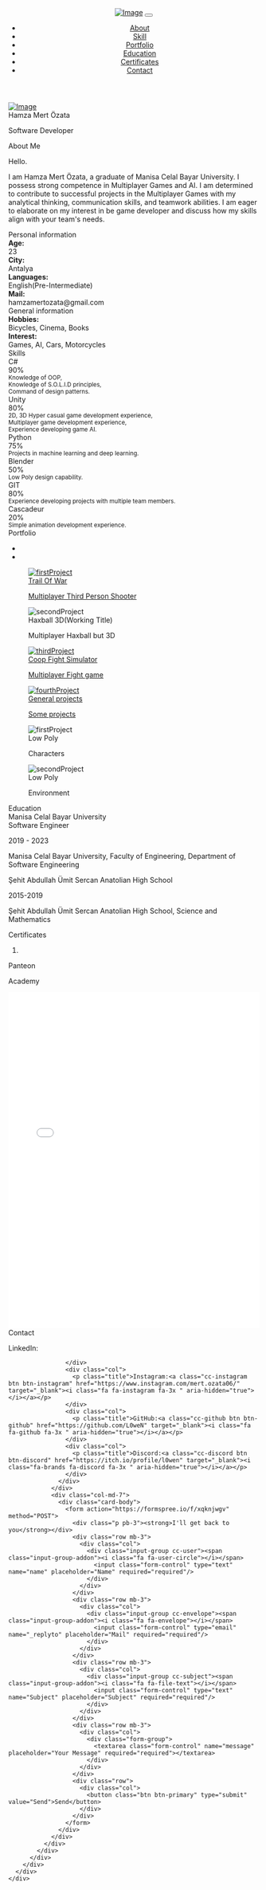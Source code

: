 <!DOCTYPE html>
<html lang="en-EN">
  <head>
    <meta charset="UTF-8">
    <meta http-equiv="X-UA-Compatible" content="IE=edge">
    <meta name="viewport" content="width=device-width, initial-scale=1">
    <title>Mert Özata</title>
    <link rel="icon" href="images/Logo.png" type="image/x-icon" />
    <link href="https://fonts.googleapis.com/css?family=Montserrat:400,700,200" rel="stylesheet">
    <link href="https://maxcdn.bootstrapcdn.com/font-awesome/latest/css/font-awesome.min.css" rel="stylesheet">
    <link rel="stylesheet" href="https://cdn.jsdelivr.net/npm/bootstrap-icons@1.9.1/font/bootstrap-icons.css">
    <script src="https://kit.fontawesome.com/2ac47d4034.js" crossorigin="anonymous"></script>
    <link href="css/aos.css" rel="stylesheet">
    <link href="css/bootstrap.min.css" rel="stylesheet">
    <link href="css/style.css" rel="stylesheet">
  </head>
  <body id="top">
    <header>
      <div class="profile-page sidebar-collapse">
        <nav class="navbar navbar-expand-lg fixed-top navbar-transparent bg-navbar" color-on-scroll="400">
          <div class="container">
            <div class="cc-logo-img navbar-translate text-black"><a class="navbar-brand smooth-scroll" href="#profile" rel="tooltip"><img src="images/Logo.png" alt="Image"/></a>
              <button class="navbar-toggler navbar-toggler" type="button" data-toggle="collapse" data-target="#navigation" aria-controls="navigation" aria-expanded="false" aria-label="Toggle navigation"><span class="navbar-toggler-bar bar1"></span><span class="navbar-toggler-bar bar2"></span><span class="navbar-toggler-bar bar3"></span></button>
            </div>
            <div class="collapse navbar-collapse justify-content-end" id="navigation">
              <ul class="navbar-nav">
                <li class="nav-item"><a class="nav-link smooth-scroll" href="#about">About</a></li>
                <li class="nav-item"><a class="nav-link smooth-scroll" href="#skill">Skill</a></li>
                <li class="nav-item"><a class="nav-link smooth-scroll" href="#portfolio">Portfolio</a></li>
                <li class="nav-item"><a class="nav-link smooth-scroll" href="#education">Education</a></li>
                <li class="nav-item"><a class="nav-link smooth-scroll" href="#certificates">Certificates</a></li>
                <li class="nav-item"><a class="nav-link smooth-scroll" href="#contact">Contact</a></li>
              </ul>
            </div>
          </div>
        </nav>
      </div>
    </header>
    <div class="page-content">
      <div>
<div class="profile-page" id="profile">
  <div class="wrapper">
    <div class="page-header page-header-small" filter-color="rgb">
      <div class="page-header-image" data-parallax="true" style="background-image: url(images/background.jpg); transform: translate3d(0px, 0px, 0px);"></div>
      <div class="container">
        <div class="content-center ">
          <div class="cc-profile-image"><a href="#"><img src="images/pp.jpeg" alt="Image"/></a></div>
          <div class="h2 title">Hamza Mert Özata</div>
          <p class="category text-white">Software Developer</p>
        </div>
      </div>
    </div>
  </div>
</div>
<div class="section" id="about">
  <div class="container">
    <div class="card" data-aos="fade-up" data-aos-offset="10">
      <div class="row">
        <div class="col-lg-12 col-md-12">
          <div class="card-body">
            <div class="h4 mt-0 title"><i class="fa-solid fa-user-secret"></i> About Me</div>
            <p>Hello.</p>
            <p>
            I am Hamza Mert Özata, a graduate of Manisa Celal Bayar University. I possess strong competence in Multiplayer Games and AI.
            I am determined to contribute to successful projects in the Multiplayer Games with my analytical thinking, communication skills, and teamwork abilities.
            I am eager to elaborate on my interest in be game developer and discuss how my skills align with your team's needs.
            </p>
          </div>
      </div>
    </div>
  </div>
</div>
<div class="section" id="about">
  <div class="container">
    <div class="card" data-aos="fade-up" data-aos-offset="10">
      <div class="row">
        <div class="col-lg-6 col-md-12">
          <div class="card-body">
            <div class="h5 mt-0 title"><i class="fa-solid fa-address-card"></i> Personal information</div>
            <div class="row mt-2">
              <div class="col-sm-3"><strong class="text-uppercase"><i class="fa fa-info-circle" aria-hidden="true"></i> Age:</strong></div>
              <div class="col-sm-8">23</div>
            </div>
            <div class="row mt-2">
              <div class="col-sm-3"><strong class="text-uppercase"><i class="fa fa-map-marker" aria-hidden="true"></i> City:</strong></div>
              <div class="col-sm-8">Antalya</div>
            </div>
            <div class="row mt-2">
              <div class="col-sm-3"><strong class="text-uppercase">Languages:</strong></div>
              <div class="col-sm-8">English(Pre-Intermediate)</div>
            </div>
            <div class="row mt-2">
              <div class="col-sm-3"><strong class="text-uppercase"><i class="fa fa-google-plus" aria-hidden="true"></i> Mail:</strong></div>
              <div class="col-sm-8">hamzamertozata@gmail.com</div>
            </div>
          </div>
        </div class="row">
          <div class="col-lg-6 col-md-12">
            <div class="card-body">
              <div class="h5 mt-0 title"><i class="fa-regular fa-address-card"></i> General information</div>
              <div class="row mt-2">
                <div class="col-sm-5"><strong class="text-uppercase"><i class="fa fa-book" aria-hidden="true"></i> Hobbies:</strong></div>
                <div class="col-sm-6">Bicycles, Cinema, Books</div>
              </div>
              <div class="row mt-2">
                <div class="col-sm-5"><strong class="text-uppercase"><i class="fa fa-question-circle-o" aria-hidden="true"></i> Interest:</strong></div>
                <div class="col-sm-6">Games, AI, Cars, Motorcycles</div>
              </div>
            </div>
          </div>
        </div>
        </div>
      </div>
    </div>
  </div>
</div>
<div class="section" id="skill">
  <div class="container">
    <div class="h4 text-center mb-4 title"><i class="fa-solid fa-laptop-code"></i> Skills</div>
    <div class="card" data-aos="fade-up" data-aos-anchor-placement="top-bottom">
      <div class="card-body">
        <div class="row">
          <div class="col-md-6">
            <div class="progress-container progress-primary"><i class="fa fa-windows" aria-hidden="true"></i> C#</span>
              <div class="progress">
                <div class="progress-bar progress-bar-primary" data-aos="progress-full" data-aos-offset="10" data-aos-duration="500" role="progressbar" aria-valuenow="60" aria-valuemin="0" aria-valuemax="100" style="width: 90%;"></div><span class="progress-value">90%</span>
              </div>
              <div class="row mt-2 col-md-12">
              <div class=" col-sm-12"><sub><i class="fa fa-chevron-right" aria-hidden="true"></i> Knowledge of OOP,</sub></div>
                <div class=" col-sm-12"><sub><i class="fa fa-chevron-right" aria-hidden="true"></i> Knowledge of S.O.L.I.D principles,</sub></div>
                <div class=" col-sm-12"><sub><i class="fa fa-chevron-right" aria-hidden="true"></i> Command of design patterns.</sub></div>
              </div>
            </div>
          </div>
          <div class="col-md-6">
            <div class="progress-container progress-primary"><span class="progress-badge"><i class="bi bi-unity"></i> Unity</span>
              <div class="progress">
                <div class="progress-bar progress-bar-primary" data-aos="progress-full" data-aos-offset="10" data-aos-duration="500" role="progressbar" aria-valuenow="60" aria-valuemin="0" aria-valuemax="100" style="width: 80%;"></div><span class="progress-value">80%</span>
              </div>
              <div class="row mt-2 col-md-12">
                <div class=" col-sm-12"><sub><i class="fa fa-chevron-right" aria-hidden="true"></i> 2D, 3D Hyper casual game development experience,</sub></div>
                <div class=" col-sm-12"><sub><i class="fa fa-chevron-right" aria-hidden="true"></i> Multiplayer game development experience,</sub></div>
                <div class=" col-sm-12"><sub><i class="fa fa-chevron-right" aria-hidden="true"></i> Experience developing game AI.</sub></div>
              </div>
            </div>
          </div>
        </div>
        <div class="row">
          <div class="col-md-6">
            <div class="progress-container progress-primary"><span class="progress-badge"><i class="fa-brands fa-python"></i> Python</span>
              <div class="progress">
                <div class="progress-bar progress-bar-primary" data-aos="progress-full" data-aos-offset="10" data-aos-duration="500" role="progressbar" aria-valuenow="60" aria-valuemin="0" aria-valuemax="100" style="width: 75%;"></div><span class="progress-value">75%</span>
              </div>
              <div class="row mt-2 col-md-12">
                <div class=" col-sm-12"><sub><i class="fa fa-chevron-right" aria-hidden="true"></i> Projects in machine learning and deep learning.</sub></div>
              </div>
            </div>
          </div>
          <div class="col-md-6">
            <div class="progress-container progress-primary"><span class="progress-badge"><i class="fa-solid fa-blender"></i> Blender</span>
              <div class="progress">
                <div class="progress-bar progress-bar-primary" data-aos="progress-full" data-aos-offset="10" data-aos-duration="500" role="progressbar" aria-valuenow="60" aria-valuemin="0" aria-valuemax="100" style="width: 50%;"></div><span class="progress-value">50%</span>
              </div>
              <div class="row mt-2 col-md-12">
                <div class=" col-sm-12"><sub><i class="fa fa-chevron-right" aria-hidden="true"></i> Low Poly design capability.</sub></div>
              </div>
            </div>
          </div>
        </div>
        <div class="row">
          <div class="col-md-6">
            <div class="progress-container progress-primary"><span class="progress-badge"><i class="bi bi-git"></i> GIT</span>
              <div class="progress">
                <div class="progress-bar progress-bar-primary" data-aos="progress-full" data-aos-offset="10" data-aos-duration="500" role="progressbar" aria-valuenow="60" aria-valuemin="0" aria-valuemax="100" style="width: 80%;"></div><span class="progress-value">80%</span>
              </div>
              <div class="row mt-2 col-md-12">
                <div class=" col-sm-12"><sub><i class="fa fa-chevron-right" aria-hidden="true"></i> Experience developing projects with multiple team members.</sub></div>
              </div>
            </div>
          </div>
          <div class="col-md-6">
            <div class="progress-container progress-primary"><span class="progress-badge"><i class="fa-solid fa-cat"></i> Cascadeur</span>
              <div class="progress">
                <div class="progress-bar progress-bar-primary" data-aos="progress-full" data-aos-offset="10" data-aos-duration="500" role="progressbar" aria-valuenow="60" aria-valuemin="0" aria-valuemax="100" style="width: 20%;"></div><span class="progress-value">20%</span>
              </div>
              <div class="row mt-2 col-md-12">
                <div class=" col-sm-12"><sub><i class="fa fa-chevron-right" aria-hidden="true"></i> Simple animation development experience.</sub></div>
              </div>
            </div>
          </div>
        </div>
      </div>
    </div>
  </div>
</div>
<div class="section" id="portfolio">
    <div class="container">
      <div class="row">
        <div class="col-md-6 ml-auto mr-auto">
          <div class="h4 text-center mb-4 title"><i class="fa fa-table" aria-hidden="true"></i> Portfolio</div>
          <div class="nav-align-center">
            <ul class="nav nav-pills nav-pills-primary" role="tablist">
              <li class="nav-item"><a class="nav-link active" data-toggle="tab" href="#first-page" role="tablist"><i class="fa-brands fa-unity"></i></a></li>
              <li class="nav-item"><a class="nav-link" data-toggle="tab" href="#second-page" role="tablist"><i class="fa-solid fa-blender"></i></a></li>
            </ul>
          </div>
        </div>
      </div>
      <div class="tab-content gallery mt-5">
        <div class="tab-pane active" id="first-page">
          <div class="ml-auto mr-auto">
            <div class="row">
              <div class="col-md-6">
                <div class="cc-porfolio-image img-raised" data-aos="fade-up" data-aos-anchor-placement="top-bottom"><a href=https://youtu.be/RjM1NE9pQX0>
                    <figure class="cc-effect"><img src="images/trailofwarphoto.png" alt="firstProject"/>
                      <figcaption>
                        <div class="h4">Trail Of War</div>
                        <p>Multiplayer Third Person Shooter</p>
                      </figcaption>
                    </figure></a></div>
              </div>
              <div class="col-md-6">
                <div class="cc-porfolio-image img-raised" data-aos="fade-up" data-aos-anchor-placement="top-bottom">
                    <figure class="cc-effect"><img src="images/haxball3dphoto.png" alt="secondProject"/>
                      <figcaption>
                        <div class="h4">Haxball 3D(Working Title)</div>
                        <p>Multiplayer Haxball but 3D</p>
                      </figcaption>
                    </figure></a></div>
              </div>
              <div class="col-md-6">
                <div class="cc-porfolio-image img-raised" data-aos="fade-up" data-aos-anchor-placement="top-bottom"><a href=https://youtu.be/YO6W9eEDgXo>
                    <figure class="cc-effect"><img src="images/royalrafflephoto.png" alt="thirdProject"/>
                      <figcaption>
                        <div class="h4">Coop Fight Simulator</div>
                        <p>Multiplayer Fight game</p>
                      </figcaption>
                    </figure></a></div>
              </div>
              <div class="col-md-6">
                <div class="cc-porfolio-image img-raised" data-aos="fade-up" data-aos-anchor-placement="top-bottom"><a href=https://youtu.be/ecjKTSfbUOU>
                    <figure class="cc-effect"><img src="images/projects.png" alt="fourthProject"/>
                      <figcaption>
                        <div class="h4">General projects</div>
                        <p>Some projects</p>
                      </figcaption>
                    </figure></a></div>
              </div>
            </div>
          </div>
        </div>
        <div class="tab-pane" id="second-page" role="tabpanel">
          <div class="ml-auto mr-auto">
            <div class="row">
              <div class="col-md-6">
                <div class="cc-porfolio-image img-raised" data-aos="fade-up" data-aos-anchor-placement="top-bottom">
                    <figure class="cc-effect"><img src="images/characters.png" alt="firstProject"/>
                      <figcaption>
                        <div class="h4">Low Poly</div>
                        <p>Characters</p>
                      </figcaption>
                    </figure></a></div>
              </div>
              <div class="col-md-6">
                <div class="cc-porfolio-image img-raised" data-aos="fade-up" data-aos-anchor-placement="top-bottom">
                    <figure class="cc-effect"><img src="images/env.png" alt="secondProject"/>
                      <figcaption>
                        <div class="h4">Low Poly</div>
                        <p>Environment</p>
                      </figcaption>
                    </figure></a></div>
              </div>
            </div>
          </div>
        </div>
    </div>
  </div>
<div class="section" id="education">
  <div class="container cc-education">
    <div class="h4 text-center mb-4 title"><i class="fa fa-graduation-cap" aria-hidden="true"></i> Education</div>
    <div class="card">
      <div class="row">
        <div class="col-md-3 bg-primary" data-aos="fade-right" data-aos-offset="50" data-aos-duration="500">
          <div class="card-body cc-education-header">
            <div class="h2">Manisa Celal Bayar University</div>
          </div>
        </div>
        <div class="col-md-9" data-aos="fade-left" data-aos-offset="50" data-aos-duration="500">
          <div class="card-body">
            <div class="h5">Software Engineer</div>
            <p class="category">2019 - 2023</p>
            <p>Manisa Celal Bayar University, Faculty of Engineering, Department of Software Engineering</p>
          </div>
        </div>
      </div>
    </div>
    <div class="card">
      <div class="row">
        <div class="col-md-3 bg-primary" data-aos="fade-right" data-aos-offset="50" data-aos-duration="500">
          <div class="card-body cc-education-header">
            <div class="h2">Şehit Abdullah Ümit Sercan Anatolian High School</div>
          </div>
        </div>
        <div class="col-md-9" data-aos="fade-left" data-aos-offset="50" data-aos-duration="500">
          <div class="card-body">
            <p class="category">2015-2019</p>
            <p>Şehit Abdullah Ümit Sercan Anatolian High School, Science and Mathematics</p>
          </div>
        </div>
      </div>
    </div>
  </div>
</div>
<div class="section" id="certificates">
    <div class="container cc-reference">
      <div class="h4 mb-4 text-center title"><i class="fa-solid fa-certificate"></i> Certificates</div>
      <div class="card" data-aos="zoom-in">
        <div class="carousel slide" id="cc-Indicators" data-ride="carousel">
          <ol class="carousel-indicators">
            <li class="active" data-target="#cc-Indicators" data-slide-to="0"></li>
          </ol>
          <div class="carousel-inner">
            <div class="carousel-item active">
              <div class="row">
                <div class="col-lg-2 col-md-3 cc-reference-header">
                  <div class="h5 pt-2">Panteon</div>
                  <p class="category">Academy</p>
                </div>
                <div class="col-lg-10 col-md-9">
                    <embed src=certificates/panteonacademy.pdf width=100% height=675px />
                </div>
              </div>
            </div>
          </div>
        </div>
      </div>
    </div>
  </div>
<div class="section" id="contact">
  <div class="cc-contact-information" style="background-image: url('images/comm.png')">
    <div class="container text-center">
      <div class="cc-contact">
        <div class="row">
          <div class="col-md-9">
            <div class="card mb-0" data-aos="zoom-in">
              <div class="h4 text-center title"><i class="fa fa-paper-plane" aria-hidden="true"></i> Contact</div>
              <div class="row">
                <div class="card-body">
                  <div class="container text-center">
                    <div class="col">
                      <p class="title">LinkedIn:<a class="cc-linkedin btn btn-linkedin" href="https://www.linkedin.com/in/mertozata07/" target="_blank"><i class="fa fa-linkedin fa-3x " aria-hidden="true"></i></a></p>
                      
                    </div>
                    <div class="col">
                      <p class="title">Instagram:<a class="cc-instagram btn btn-instagram" href="https://www.instagram.com/mert.ozata06/" target="_blank"><i class="fa fa-instagram fa-3x " aria-hidden="true"></i></a></p>
                    </div>
                    <div class="col">
                      <p class="title">GitHub:<a class="cc-github btn btn-github" href="https://github.com/L0weN" target="_blank"><i class="fa fa-github fa-3x " aria-hidden="true"></i></a></p>
                    </div>
                    <div class="col">
                      <p class="title">Discord:<a class="cc-discord btn btn-discord" href="https://itch.io/profile/l0wen" target="_blank"><i class="fa-brands fa-discord fa-3x " aria-hidden="true"></i></a></p>
                    </div>
                  </div>
                </div>
                <div class="col-md-7">
                  <div class="card-body">
                    <form action="https://formspree.io/f/xqknjwgv" method="POST">
                      <div class="p pb-3"><strong>I'll get back to you</strong></div>
                      <div class="row mb-3">
                        <div class="col">
                          <div class="input-group cc-user"><span class="input-group-addon"><i class="fa fa-user-circle"></i></span>
                            <input class="form-control" type="text" name="name" placeholder="Name" required="required"/>
                          </div>
                        </div>
                      </div>
                      <div class="row mb-3">
                        <div class="col">
                          <div class="input-group cc-envelope"><span class="input-group-addon"><i class="fa fa-envelope"></i></span>
                            <input class="form-control" type="email" name="_replyto" placeholder="Mail" required="required"/>
                          </div>
                        </div>
                      </div>
                      <div class="row mb-3">
                        <div class="col">
                          <div class="input-group cc-subject"><span class="input-group-addon"><i class="fa fa-file-text"></i></span>
                            <input class="form-control" type="text" name="Subject" placeholder="Subject" required="required"/>
                          </div>
                        </div>
                      </div>
                      <div class="row mb-3">
                        <div class="col">
                          <div class="form-group">
                            <textarea class="form-control" name="message" placeholder="Your Message" required="required"></textarea>
                          </div>
                        </div>
                      </div>
                      <div class="row">
                        <div class="col">
                          <button class="btn btn-primary" type="submit" value="Send">Send</button>
                        </div>
                      </div>
                    </form>
                  </div>
                </div>
              </div>
            </div>
          </div>
        </div>
      </div>
    </div>
  </div>
</div>
</div>
    <script src="js/core/jquery.3.2.1.min.js"></script>
    <script src="js/core/popper.min.js"></script>
    <script src="js/core/bootstrap.min.js"></script>
    <script src="js/now-ui-kit.js"></script>
    <script src="js/aos.js"></script>
    <script src="scripts/main.js"></script>
  </body>
</html>

